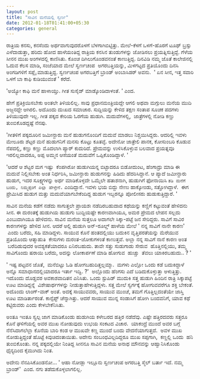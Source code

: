 ```yaml
--- 
layout: post 
title: "ಸಾವಿನ ಮನೆಯಲ್ಲಿ ಸ್ವರ್ಣ" 
date: 2012-01-18T01:41:00+05:30 
categories: general
---
```


ರಾತ್ರಿಯ ಕನಸು, ಕನಸೆಂದು ಅರ್ಥವಾಗುವುದರೊಳಗೆ ಬೆಳಗಾಗಿಬಿಟ್ಟಿತ್ತು. ಮೇಲೆ-ಕೆಳಗೆ
ಒಳಗೆ-ಹೊರಗೆ ಟೂಥ್ ಬ್ರಸ್ಸು ಎಳೆದಾಡುತ್ತಾ, ಹರಿದು ಹೋದ ಹಾಳೆಯಂತಿದ್ದ ರಾತ್ರಿಯ ಕನಸಿನ
ತುಂಡುಗಳನ್ನು ಜೋಡಿಸಲು ಪ್ರಯತ್ನಿಸುತ್ತಿದ್ದೆ. ಗೆಳೆಯ ಸೀನನ ಮುಖ ಅಂಗಳದಲ್ಲಿ
ಕಾಣಿಸಿತು. ಕೊಂಚ ದಿಗಿಲುಗೊಂಡವನಂತೆ ಕಾಣುತ್ತಿದ್ದ. ದಿನವಿಡಿ ನಮ್ಮ ಜೊತೆ
ಕಾಲೇಜಿನಲ್ಲಿ ಓದುವ ಕೆಲಸ ಮಾಡಿ, ಸಂಜೆಯಾದ ಮೇಲೆ ಸ್ವರ್ಣಚಂಪ  ಅಗರಬತ್ತಿಯನ್ನು,
ಮಿಳಗಟ್ಟದ ಪ್ರತಿಯೊಂದು ದಿನಸಿ ಅಂಗಡಿಗಳಿಗೆ ಸಪ್ಲೈ ಮಾಡುತ್ತಿದ್ದ. ಸ್ವರ್ಣಚಂಪ
ಅಗರಬತ್ತಿಗೆ ಬ್ರಾಂಡ್ ಅಂಬಾಸಿಡರ್ ಅವನು.  ' ಏನ ಸೀನ, ಇತ್ತ ಸವಾರಿ ಒಳಗೆ ಬಾ ಕಾಫಿ
ಕುಡಿಯುವಂತೆ ' ಕರೆದೆ.

'ಅಯ್ಯೋ ಕಾಫಿ ಮನೆ ಹಾಳಾಯ್ತು. ಗೀತ ಸುಸೈಡ್ ಮಾಡ್ಕೊಂಡಿದಾಳಂತೆ. ' ಎಂದ. 
<!--more-->
ಹೇಗೆ ಪ್ರತಿಕ್ರಿಯಿಸಬೇಕು ಅಂತಲೇ ತಿಳಿಯಲಿಲ್ಲ. ಸಾವು ಪ್ರಧಾನಮಂತ್ರಿಯದ್ದೇ ಆಗಲಿ ಅಥವಾ
ಮಗ್ಗುಲು ಮನೆಯ ಮುದಿ ಅಜ್ಜನದ್ದೇ ಆಗಿರಲಿ. ಅದೊಂದು ದುಃಖದ ಸಮಾಚಾರ. ಸುದ್ದಿಯನ್ನು
ಕೇಳಿದ ತಕ್ಷಣ ಸಂತಾಪ ಸೂಚಕ ಪದಗಳು ತಿಳಿಯುವುದೇ ಇಲ್ಲ. ಗೀತ ಪಕ್ಕದ ಕೇರಿಯ ಓರಗೆಯ
ಹುಡುಗಿ. ಮದುವೆಗಳಲ್ಲಿ,  ಜಾತ್ರೆಗಳಲ್ಲಿ ನೋಡಿ ಕಣ್ಣು ತುಂಬಿಕೊಡದ್ದಷ್ಟೆ ನೆನಪು.   

'ಗೀತಳಿಗೆ ಪಕ್ಕದೂರಿನ ಜಮೀನ್ದಾರು ಮನೆ ಹುಡುಗನೊಂದಿಗೆ ಮದುವೆ ಮಾಡಲು
ನಿಶ್ಚಯಿಸಿದ್ದರು. ಆದರಿಲ್ಲಿ ಇವಳು ಮೇಲೂರು ಶೆಟ್ಟರ ಮನೆ ಹುಡುಗನಿಗೆ ಮನಸು ಕೊಟ್ಟು
ಕೂತವ್ಳೆ. ಅದೇನೋ ಜಾತ್ರೇಲಿ ಪಾನಕ, ಕೋಸುಂಬರಿ ಕೊಡುವ ನೆಪದಲ್ಲಿ, ಕಣ್ಣು ಕಣ್ಣು
ಮೊದಲಾಗಿ ಪ್ಯಾರ್ ಕುದುರಿದೆ. ಪ್ರೇಮವನ್ನು ಉಳಿಸಿಕೊಳ್ಳುವ ಬಲವಾದ ಪ್ರಯತ್ನವೂ
ಇರಲಿಲ್ಲವಾದರೂ, ಅಪ್ಪ ಅಮ್ಮನ ಆಸೆಯಂತೆ ಮದುವೆಗೆ ಒಪ್ಪಿಕೊಂಡಿದ್ದಾಳೆ. '

'ಆದರೆ ಆ ಶೆಟ್ಟರ ಮಗ ಇಷ್ಟು  ಕೆಂಪಗಿರೋ ಹುಡುಗಿಯನ್ನ ಬಿಟ್ಟಾದರೂ ಬಿಡೋದುಂಟ,
ಹೆಂಗಾದ್ರು ಮಾಡಿ ಈ ಮದುವೆ ನಿಲ್ಲಿಸಬೇಕು ಅಂತ ನಿರ್ಧರಿಸಿ, ಜಮೀನ್ದಾರು ಹುಡುಗನನ್ನು
ಹಿಡಿದು ಹೆದರಿಸಿದ್ದಾನೆ. ಆ ಪ್ಯಾದೆ ಜಮೀನ್ದಾರು ಹುಡುಗ, ಇದರ ಸೂಕ್ಷ್ಮಗಳನ್ನು ಅರ್ಥ
ಮಾಡಿಕೊಳ್ಳದೇ ಒಮ್ಮೆಲೇ ಹತಾಶನಾಗಿ, ಹುಡುಗಿಗೆ ಫೋನಾಯಿಸಿ ` ತಡಿ ಮನೆಗೆ ಬಂದು,
ನಿಮ್ಮಪ್ಪಂಗೆ ಎಲ್ಲಾ ಹೇಳ್ತೇನೆ. ` ಎಂದಿದ್ದಾನೆ. ಇವಳು ಭಯ ಬಿದ್ದು ನೇಣು
ಹಾಕ್ಕೋಂಡು, ಸತ್ತೋಗಿದ್ದಾಳೆ. 
ಈಗ ಪ್ರೇಮಿಸಿದ ಹುಡುಗ ಮತ್ತು ಮದುವೆಯಾಗಬೇಕೆಂದಿದ್ದ ಹುಡುಗ ಇಬ್ಬರನ್ನೂ ಪೋಲೀಸರು
ಹುಡುಕುತ್ತಿದ್ದಾರೆ. ' 

ಸಾವಿನ ಮನೆಯ ಕಡೆಗೆ ನಡೆದು ಸಾಗುತ್ತಲೇ ಪ್ರಾಯಶಃ ನಡೆದಿರಬಹುದಾದ ಕಥೆಯನ್ನು ಕಣ್ಣಿಗೆ
ಕಟ್ಟುವಂತೆ ಹೇಳಿದನು ಸೀನ. ಈ ದುರಂತಕ್ಕೆ ಹುಡುಗಿಯ ಹುಡುಗು ಬುದ್ದಿಯಷ್ಟೇ
ಕಾರಣವಾಗಿಯೂ, ಅಮರ ಪ್ರೇಮದ ಲೇಪನ ಸಲ್ಲದು ಎಂಬುದಾಗಿಯೂ ಹೇಳಿದನು. ಸಾವಿನ ಮನೆಯ
ಸುತ್ತಲೂ ಅದಾಗಲೇ ಸಿಕ್ಕಾ-ಪಟ್ಟೆ ಜನ ಸೇರಿದ್ದರು. ಸಾವಿಗೆ ಸಾವಿರ ಕಾರಣಗಳನ್ನು ಹೇಳಿದ
ಸೀನ. ಆದರೆ ಅಲ್ಲಿ ಹುಡುಗಿ ಅನ್-ರೂಲ್ಡ್ ಹಾಳೆಯ ಮೇಲೆ ' ನನ್ನ ಸಾವಿಗೆ ನಾನೇ ಕಾರಣ'
 ಎಂದು ಬರೆದು, ಸಹಿ ಮಾಡಿದ್ದಳು. ಸಾಯುವ ಕೊನೆ ಹಂತದಲ್ಲಿಯು ಬದುಕಿನ ವೃತ್ತಿಪರತೆಯನ್ನು
ಮೆರೆಯುವ ಪ್ರತಿಯೊಂದು ಆತ್ಮಾಹುತಿ  ಕೇಸುಗಳು ದುರಂತ-ಜೋಕುಗಳಂತೆ ಕಾಣುತ್ತವೆ. ಅಲ್ಲಾ
ನನ್ನ ಸಾವಿಗೆ ನಾನೆ ಕಾರಣ ಅಂತ  ಬರೆದಿಡುವುದರ ಅವಶ್ಯಕತೆಯಾದರೂ ಏನಿರಬಹುದು. ತಾವೇ
ಸತ್ತು ಸುಡುಗಾಡು ಸೇರುವ  ಹೊತ್ತಿನಲ್ಲಿಯು, ತಮ್ಮ ಸಾವಿಗೊಂದು ಷರಾಯಿ ಬರೆದು, ಅದನ್ನು
ಲೋಕಾರ್ಪಣೆ ಮಾಡಿ ಹೋಗುವ  ಹುಚ್ಚು  ತೆವಲು ಯಾಕಿರಬಹುದು.. ? ' 

' ಇಷ್ಟ ಪಟ್ಟವನ ಜೊತೆ,  ಮನೆಬಿಟ್ಟು ಓಡಿ ಹೋಗಬಹುದಿತ್ತಲ್ಲಮ್ಮಾ.  ಮಗಳು ಎಲ್ಲೋ ಒಂದು
ಕಡೆ ಬದುಕಿದ್ದಾಳೆ ಅನ್ನೊ ಸಮಾಧಾನದಲ್ಲಿಯಾದರೂ ಇರ್ತಾ ಇದ್ವಿ. ?'  ಅಲ್ಲೊಂದು ಹೆಂಗಸು
ಎದೆ ಬಡಿದುಕೊಳ್ಳುತ್ತಾ ಅಳುತ್ತಿತ್ತು. ಇದೊಂದು ದೊಡ್ಡವರ ಅವಕಾಶವಾದಿತನ ಎನಿಸಿತು.
ಒಂದು ಸ್ಟುಪಿಡ್ ಮುದುಕಿ ಸತ್ತ ಹುಡುಗಿ ಹಿಂದಿನ ರಾತ್ರಿ ಸಿಕ್ಕಾಪಟ್ಟೆ ಊಟ
ಮಾಡಿದ್ದನ್ನೆ  ವಿಶೇಷಾರ್ಥಗಳನ್ನು ನೀಡುತ್ತಾಹೇಳುತ್ತಿದ್ದಳು. ಸತ್ತ ಮೇಲೆ ಸ್ವರ್ಗಕ್ಕೆ
ಹೋಗುವವರೆಗೂ ಶಕ್ತಿ ಬೇಕಂತೆ. ಅದೊಂದು ಲಾಂಗ್-ವಾಕ್ ಅಂತೆ. ಅದಕ್ಕೆ ಸಾಯುವವರು, ಸಾಯುವ
ಮುಂಚೆ, ತಮಗೆ ಗೊತ್ತಿಲ್ಲದಂತೆಯೇ ಜಾಸ್ತಿ ಊಟ ಮಾಡಿರ್ತಾರಂತೆ. ಕಾನ್ಸೆಪ್ಟ್
ಚೆನ್ನಾಗಿತ್ತು. ಆದರೆ ಸಾಯುವ ಮುನ್ನ ಸಂಡಾಸಿಗೆ ಹೋಗಿ ಬಂದವನಿಗೆ, ಯಾವ ಕಥೆ
ಕಟ್ಟಿರುವರು ಎಂದು ಕೇಳಬೇಕೆನಿಸಿತು. 

ಅಂತೂ ಇಂತೂ ಸ್ವಲ್ಪ ಜಾಗ ಮಾಡಿಕೊಂಡು ಹುಡುಗಿಯ ಕಳೇಬರದ ಹತ್ತಿರ ನಡೆದೆವು. ಎಷ್ಟೇ
ಹತ್ತಿರದವರು ಸತ್ತರೂ ಕೊನೆ ಘಳಿಗೆಯಲ್ಲಿ ಅವರ ಮುಖ ನೋಡುವುದು ಉಭಯ ಸಂಕಟದ ವಿಚಾರ.
 ಯಾಕಂದ್ರೆ ಮುಂದೆ ಅವರ ಬಗ್ಗೆ ನೆನೆಸಿದಾಗಲೆಲ್ಲಾ ಕೊನೆಯ ಬಾರಿ ಕಂಡ ಆ ಮುಖವೇ ಕಣ್ಣ
ಮುಂದೆ ಬಂದು ವೇದನೆಯಾಗುತ್ತದೆ.  ಅವಳ ಮುಖ ನೋಡುತ್ತಿದ್ದಂತೆ ಹೊಟ್ಟೆ
ಕಿವುಚಿದಂತಾಯಿತು. ಅದೇನು ಸಂಬಂಧವಿಲ್ಲದಿದ್ದರೂ ಮುಖ ಸಪ್ಪಗಾಗಿ,  ಕಣ್ಣಲ್ಲಿ ಒಂದು
 ಹನಿ ತುಂಬಿಕೊಂತು. ನನ್ನ ಪಕ್ಕದಲ್ಲಿಯೇ ನಿಂತಿದ್ದ ಸೀನನೂ ಸಾವಿನ ಮನೆಯ ಅನಾಥ
ಮೌನವನ್ನು ಆಹ್ವಾನಿಸಿಕೊಂಡು ಧೈನ್ಯದಿಂದ ಕೈಮುಗಿದು ನಿಂತ. 

ಅದೇನು ನೆನಪಿಸಿಕೊಂಡನೋ... ' ಆಹಾ ನೋಡ್ಲಾ ಇಲ್ಲೂನು ಸ್ವರ್ಣಚಂಪ ಅಗರಬತ್ತಿ ಸ್ಮೆಲ್
ಬರ್ತಾ ಇದೆ. ನಮ್ಮ ಬ್ರಾಂಡ್'  ಎಂದ. ನಗು ತಡೆದುಕೊಳ್ಳಲಾಗಲಿಲ್ಲ. 